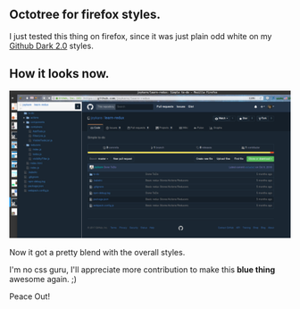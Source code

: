 ## Octotree for firefox styles.

I just tested this thing on firefox, since it was just plain odd white on my
[Github Dark 2.0](https://userstyles.org/styles/128271/github-dark-2-0)
styles.

## How it looks now.

![how octotree looks screenshot](screenshot.png)

Now it got a pretty blend with the overall styles.

I'm no css guru, I'll appreciate more contribution to make this **blue thing**
awesome again. ;) 

Peace Out!
